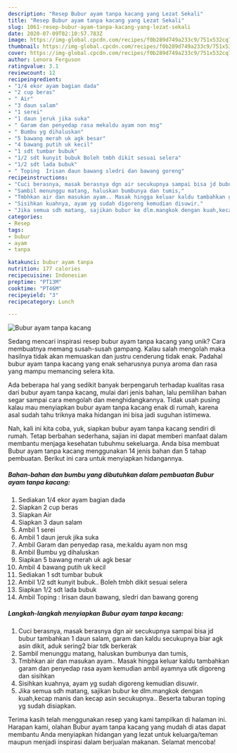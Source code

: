 ```yaml
---
description: "Resep Bubur ayam tanpa kacang yang Lezat Sekali"
title: "Resep Bubur ayam tanpa kacang yang Lezat Sekali"
slug: 1061-resep-bubur-ayam-tanpa-kacang-yang-lezat-sekali
date: 2020-07-09T02:10:57.783Z
image: https://img-global.cpcdn.com/recipes/f0b289d749a233c9/751x532cq70/bubur-ayam-tanpa-kacang-foto-resep-utama.jpg
thumbnail: https://img-global.cpcdn.com/recipes/f0b289d749a233c9/751x532cq70/bubur-ayam-tanpa-kacang-foto-resep-utama.jpg
cover: https://img-global.cpcdn.com/recipes/f0b289d749a233c9/751x532cq70/bubur-ayam-tanpa-kacang-foto-resep-utama.jpg
author: Lenora Ferguson
ratingvalue: 3.1
reviewcount: 12
recipeingredient:
- "1/4 ekor ayam bagian dada"
- "2 cup beras"
- " Air"
- "3 daun salam"
- "1 serei"
- "1 daun jeruk jika suka"
- " Garam dan penyedap rasa mekaldu ayam non msg"
- " Bumbu yg dihaluskan"
- "5 bawang merah uk agk besar"
- "4 bawang putih uk kecil"
- "1 sdt tumbar bubuk"
- "1/2 sdt kunyit bubuk Boleh tmbh dikit sesuai selera"
- "1/2 sdt lada bubuk"
- " Toping  Irisan daun bawang sledri dan bawang goreng"
recipeinstructions:
- "Cuci berasnya, masak berasnya dgn air secukupnya sampai bisa jd bubur tambahkan 1 daun salam, garam dan kaldu secukupnya biar agk asin dikit, aduk sering2 biar tdk berkerak"
- "Sambil menunggu matang, haluskan bumbunya dan tumis,"
- "Tmbhkan air dan masukan ayam.. Masak hingga keluar kaldu tambahkan garam dan penyedap rasa ayam kemudian ambil ayamnya utk digoreng dan sisihkan"
- "Sisihkan kuahnya, ayam yg sudah digoreng kemudian disuwir."
- "Jika semua sdh matang, sajikan bubur ke dlm.mangkok dengan kuah,kecap manis dan kecap asin secukupnya.. Beserta taburan toping yg sudah disiapkan."
categories:
- Resep
tags:
- bubur
- ayam
- tanpa

katakunci: bubur ayam tanpa 
nutrition: 177 calories
recipecuisine: Indonesian
preptime: "PT13M"
cooktime: "PT46M"
recipeyield: "3"
recipecategory: Lunch

---
```



![Bubur ayam tanpa kacang](https://img-global.cpcdn.com/recipes/f0b289d749a233c9/751x532cq70/bubur-ayam-tanpa-kacang-foto-resep-utama.jpg)

Sedang mencari inspirasi resep bubur ayam tanpa kacang yang unik? Cara membuatnya memang susah-susah gampang. Kalau salah mengolah maka hasilnya tidak akan memuaskan dan justru cenderung tidak enak. Padahal bubur ayam tanpa kacang yang enak seharusnya punya aroma dan rasa yang mampu memancing selera kita.



Ada beberapa hal yang sedikit banyak berpengaruh terhadap kualitas rasa dari bubur ayam tanpa kacang, mulai dari jenis bahan, lalu pemilihan bahan segar sampai cara mengolah dan menghidangkannya. Tidak usah pusing kalau mau menyiapkan bubur ayam tanpa kacang enak di rumah, karena asal sudah tahu triknya maka hidangan ini bisa jadi suguhan istimewa.


Nah, kali ini kita coba, yuk, siapkan bubur ayam tanpa kacang sendiri di rumah. Tetap berbahan sederhana, sajian ini dapat memberi manfaat dalam membantu menjaga kesehatan tubuhmu sekeluarga. Anda bisa membuat Bubur ayam tanpa kacang menggunakan 14 jenis bahan dan 5 tahap pembuatan. Berikut ini cara untuk menyiapkan hidangannya.

<!--inarticleads1-->

##### Bahan-bahan dan bumbu yang dibutuhkan dalam pembuatan Bubur ayam tanpa kacang:

1. Sediakan 1/4 ekor ayam bagian dada
1. Siapkan 2 cup beras
1. Siapkan  Air
1. Siapkan 3 daun salam
1. Ambil 1 serei
1. Ambil 1 daun jeruk jika suka
1. Ambil  Garam dan penyedap rasa, me:kaldu ayam non msg
1. Ambil  Bumbu yg dihaluskan
1. Siapkan 5 bawang merah uk agk besar
1. Ambil 4 bawang putih uk kecil
1. Sediakan 1 sdt tumbar bubuk
1. Ambil 1/2 sdt kunyit bubuk.. Boleh tmbh dikit sesuai selera
1. Siapkan 1/2 sdt lada bubuk
1. Ambil  Toping : Irisan daun bawang, sledri dan bawang goreng




<!--inarticleads2-->

##### Langkah-langkah menyiapkan Bubur ayam tanpa kacang:

1. Cuci berasnya, masak berasnya dgn air secukupnya sampai bisa jd bubur tambahkan 1 daun salam, garam dan kaldu secukupnya biar agk asin dikit, aduk sering2 biar tdk berkerak
1. Sambil menunggu matang, haluskan bumbunya dan tumis,
1. Tmbhkan air dan masukan ayam.. Masak hingga keluar kaldu tambahkan garam dan penyedap rasa ayam kemudian ambil ayamnya utk digoreng dan sisihkan
1. Sisihkan kuahnya, ayam yg sudah digoreng kemudian disuwir.
1. Jika semua sdh matang, sajikan bubur ke dlm.mangkok dengan kuah,kecap manis dan kecap asin secukupnya.. Beserta taburan toping yg sudah disiapkan.




Terima kasih telah menggunakan resep yang kami tampilkan di halaman ini. Harapan kami, olahan Bubur ayam tanpa kacang yang mudah di atas dapat membantu Anda menyiapkan hidangan yang lezat untuk keluarga/teman maupun menjadi inspirasi dalam berjualan makanan. Selamat mencoba!
